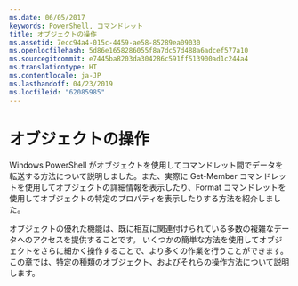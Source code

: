```yaml
---
ms.date: 06/05/2017
keywords: PowerShell, コマンドレット
title: オブジェクトの操作
ms.assetid: 7ecc94a4-015c-4459-ae58-85289ea09030
ms.openlocfilehash: 5d86e1658286055f8a7dc57d488a6adcef577a10
ms.sourcegitcommit: e7445ba8203da304286c591ff513900ad1c244a4
ms.translationtype: HT
ms.contentlocale: ja-JP
ms.lasthandoff: 04/23/2019
ms.locfileid: "62085985"
---
```

# <a name="working-with-objects"></a>オブジェクトの操作

Windows PowerShell がオブジェクトを使用してコマンドレット間でデータを転送する方法について説明しました。また、実際に Get-Member コマンドレットを使用してオブジェクトの詳細情報を表示したり、Format コマンドレットを使用してオブジェクトの特定のプロパティを表示したりする方法を紹介しました。

オブジェクトの優れた機能は、既に相互に関連付けられている多数の複雑なデータへのアクセスを提供することです。 いくつかの簡単な方法を使用してオブジェクトをさらに細かく操作することで、より多くの作業を行うことができます。 この章では、特定の種類のオブジェクト、およびそれらの操作方法について説明します。